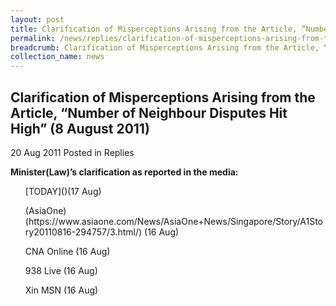 ```yaml
---
layout: post
title: Clarification of Misperceptions Arising from the Article, “Number of Neighbour Disputes Hit High” (8 August 2011)
permalink: /news/replies/clarification-of-misperceptions-arising-from-the-article-number-of-neighbour-disputes-hit-high/
breadcrumb: Clarification of Misperceptions Arising from the Article, “Number of Neighbour Disputes Hit High” (8 August 2011)
collection_name: news
---
```


Clarification of Misperceptions Arising from the Article, “Number of Neighbour Disputes Hit High” (8 August 2011)
---

20 Aug 2011 Posted in Replies

**Minister(Law)’s clarification as reported in the media:**

<ul>[TODAY]()(17 Aug)</ul>
<ul>(AsiaOne)(https://www.asiaone.com/News/AsiaOne+News/Singapore/Story/A1Story20110816-294757/3.html/) (16 Aug)</ul>
<ul>CNA Online (16 Aug)</ul>
<ul>938 Live (16 Aug)</ul>
<ul>Xin MSN (16 Aug)</ul>
